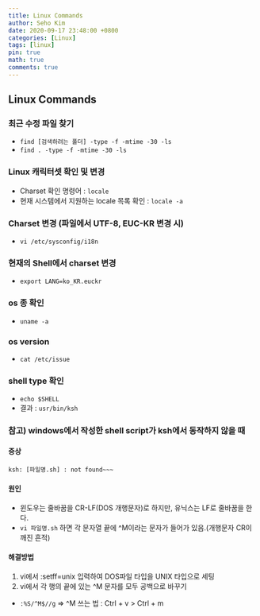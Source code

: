 ```yaml
---
title: Linux Commands
author: Seho Kim
date: 2020-09-17 23:48:00 +0800
categories: [Linux]
tags: [linux]
pin: true
math: true
comments: true
---
```


## **Linux Commands**
### 최근 수정 파일 찾기
- `find [검색하려는 폴더] -type -f -mtime -30 -ls`
- `find . -type -f -mtime -30 -ls`

### Linux 캐릭터셋 확인 및 변경
- Charset 확인 명령어 : `locale`
- 현재 시스템에서 지원하는 locale 목록 확인 : `locale -a`

### Charset 변경 (파일에서 UTF-8, EUC-KR 변경 시)
- `vi /etc/sysconfig/i18n`

### 현재의 Shell에서 charset 변경
- `export LANG=ko_KR.euckr`

### os 종 확인
- `uname -a`

### os version
- `cat /etc/issue`

### shell type 확인
- `echo $SHELL`
- 결과 : `usr/bin/ksh`

### 참고) windows에서 작성한 shell script가 ksh에서 동작하지 않을 때
#### 증상
`ksh: [파일명.sh] : not found~~~`
#### 원인
- 윈도우는 줄바꿈을 CR-LF(DOS 개행문자)로 하지만, 유닉스는 LF로 줄바꿈을 한다.
- `vi 파일명.sh` 하면 각 문자열 끝에 ^M이라는 문자가 들어가 있음.(개행문자 CR이 깨진 흔적)
#### 해결방법
1. vi에서 :setff=unix 입력하여 DOS파일 타입을 UNIX 타입으로 세팅
2. vi에서 각 행의 끝에 있는 ^M 문자를 모두 공백으로 바꾸기
- `:%S/^M$//g` => ^M 쓰는 법 : Ctrl + v > Ctrl + m
